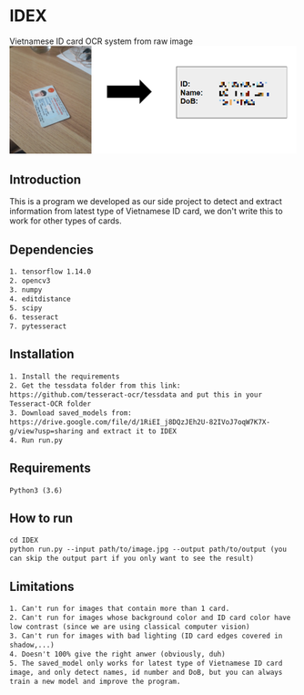 # IDEX
Vietnamese ID card OCR system from raw image
![](images/overview.png)

## Introduction
This is a program we developed as our side project to detect and extract information from latest type of Vietnamese ID card, we don't write this to work for other types of cards.

## Dependencies
    1. tensorflow 1.14.0
    2. opencv3
    3. numpy
    4. editdistance
    5. scipy
    6. tesseract
    7. pytesseract
    
## Installation
    1. Install the requirements
    2. Get the tessdata folder from this link: https://github.com/tesseract-ocr/tessdata and put this in your Tesseract-OCR folder
    3. Download saved_models from: https://drive.google.com/file/d/1RiEI_j8DQzJEh2U-82IVoJ7oqW7K7X-g/view?usp=sharing and extract it to IDEX
    4. Run run.py
    

## Requirements
    Python3 (3.6)
    
## How to run
    cd IDEX
    python run.py --input path/to/image.jpg --output path/to/output (you can skip the output part if you only want to see the result)
    
    
## Limitations
    1. Can't run for images that contain more than 1 card.
    2. Can't run for images whose background color and ID card color have low contrast (since we are using classical computer vision)
    3. Can't run for images with bad lighting (ID card edges covered in shadow,...)
    4. Doesn't 100% give the right anwer (obviously, duh)
    5. The saved_model only works for latest type of Vietnamese ID card image, and only detect names, id number and DoB, but you can always train a new model and improve the program.
    
